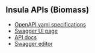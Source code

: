 ## Insula APIs (Biomass)

- [OpenAPI yaml specifications](insula-biomass-openapi.yml)
- [Swagger UI page](insula-biomass-swagger-ui.html)
- [API docs](insula-biomass-api-docs.html)
- [Swagger editor](https://editor-next.swagger.io/?url=https://cgi-italy.github.io/insula/apis/biomass/insula-biomass-openapi.yml)
